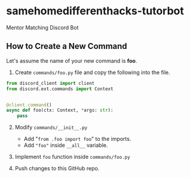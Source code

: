 # samehomedifferenthacks-tutorbot
Mentor Matching Discord Bot

## How to Create a New Command
Let's assume the name of your new command is **foo**.
1. Create `commands/foo.py` file and copy the following into the file.
```python
from discord_client import client
from discord.ext.commands import Context


@client.command()
async def foo(ctx: Context, *args: str):
    pass

```
2. Modify `commands/__init__.py`
    - Add "`from .foo import foo`" to the imports.
    - Add `"foo"` inside `__all__` variable.

3. Implement `foo` function inside `commands/foo.py`

4. Push changes to this GitHub repo.

